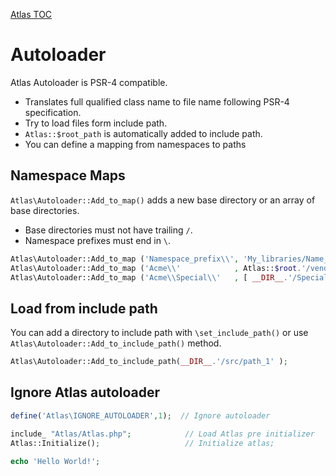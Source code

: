 [Atlas TOC](.)

# Autoloader

Atlas Autoloader is  PSR-4 compatible.

* Translates full qualified class name to  file name following PSR-4 specification.
* Try to load files form include path.
* `Atlas::$root_path` is automatically added to include path.
* You can define a mapping from namespaces to paths



## Namespace Maps

`Atlas\Autoloader::Add_to_map()` adds a new base directory or an array of base directories.

* Base directories must not have trailing `/`.
* Namespace prefixes must end in `\`.

```php
Atlas\Autoloader::Add_to_map ('Namespace_prefix\\', 'My_libraries/Name_space_dir');
Atlas\Autoloader::Add_to_map ('Acme\\'            , Atlas::$root.'/vendor/Acme/src');
Atlas\Autoloader::Add_to_map ('Acme\\Special\\'   , [ __DIR__.'/Special', 'vendor/Acme/test/Special']');
```


## Load from include path

You can add a directory to include path with `\set_include_path()`
or use  `Atlas\Autoloader::Add_to_include_path()` method.

```php
Atlas\Autoloader::Add_to_include_path(__DIR__.'/src/path_1' );
```



## Ignore Atlas autoloader

```php
define('Atlas\IGNORE_AUTOLOADER',1);  // Ignore autoloader

include_ "Atlas/Atlas.php";            // Load Atlas pre initializer
Atlas::Initialize();                   // Initialize atlas;

echo 'Hello World!';
```


